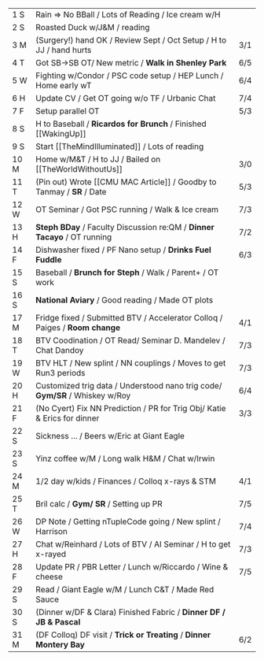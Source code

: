 |      |                                                                              |     |
| ---- | ---------------------------------------------------------------------------- | --- |
| 1  S | Rain => No BBall / Lots of Reading / Ice cream w/H                           |     |
| 2  S | Roasted Duck w/J&M / reading                                                 |     |
| 3  M | (Surgery!) hand OK / Review Sept / Oct Setup / H to JJ / hand hurts          | 3/1 |
| 4  T | Got SB->SB OT/ New metric / **Walk in Shenley Park**                         | 6/5 |
| 5  W | Fighting w/Condor / PSC code setup / HEP Lunch / Home early wT               | 6/4 |
| 6  H | Update CV / Get OT going w/o TF / Urbanic Chat                               | 7/4 |
| 7  F | Setup parallel OT                                                            | 5/3 |
| 8  S | H to Baseball / **Ricardos for Brunch** / Finished [[WakingUp]]              |     |
| 9  S | Start [[TheMindIlluminated]] / Lots of reading                               |     |
| 10 M | Home w/M&T / H to JJ / Bailed on [[TheWorldWithoutUs]]                       | 3/0 |
| 11 T | (Pin out) Wrote [[CMU MAC Article]] / Goodby to Tanmay / **SR** / Date       | 5/3 |
| 12 W | OT Seminar / Got PSC running / Walk & Ice cream                              | 7/3 |
| 13 H | **Steph BDay** / Faculty Discussion re:QM / **Dinner Tacayo** / OT running   | 7/2 |
| 14 F | Dishwasher fixed / PF Nano setup / **Drinks Fuel Fuddle**                    | 6/3 |
| 15 S | Baseball / **Brunch for Steph** / Walk / Parent+ / OT work                   |     |
| 16 S | **National Aviary** / Good reading / Made OT plots                           |     |
| 17 M | Fridge fixed / Submitted BTV / Accelerator Colloq / Paiges / **Room change** | 4/1 |
| 18 T | BTV Coodination / OT Read/ Seminar D. Mandelev / Chat Dandoy                 | 7/3 |
| 19 W | BTV HLT / New splint / NN couplings / Moves to get Run3 periods              | 7/3 |
| 20 H | Customized trig data / Understood nano trig code/ **Gym/SR** / Whiskey w/Roy | 6/4 |
| 21 F | (No Cyert) Fix NN Prediction / PR for Trig Obj/ Katie & Erics for dinner     | 3/3 |
| 22 S | Sickness ... / Beers w/Eric at Giant Eagle                                   |     |
| 23 S | Yinz coffee w/M / Long walk H&M / Chat w/Irwin                               |     |
| 24 M | 1/2 day w/kids / Finances / Colloq x-rays & STM                              | 4/1 |
| 25 T | Bril calc / **Gym/ SR** / Setting up PR                                      | 7/5 |
| 26 W | DP Note / Getting nTupleCode going / New splint / Harrison                   | 7/4 |
| 27 H | Chat w/Reinhard / Lots of BTV / AI Seminar / H to get x-rayed                | 7/3 |
| 28 F | Update PR / PBR Letter / Lunch w/Riccardo / Wine & cheese                    | 7/5 |
| 29 S | Read / Giant Eagle w/M / Lunch C&T / Made Red Sauce                          |     |
| 30 S | (Dinner w/DF & Clara) Finished Fabric / **Dinner DF / JB & Pascal**          |     |
| 31 M | (DF Colloq) DF visit / **Trick or Treating** / **Dinner Montery Bay**        | 6/2 |
